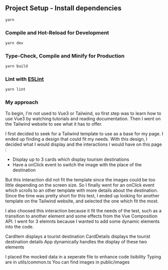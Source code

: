 ## Project Setup - Install dependencies

```sh
yarn
```

### Compile and Hot-Reload for Development

```sh
yarn dev
```

### Type-Check, Compile and Minify for Production

```sh
yarn build
```

### Lint with [ESLint](https://eslint.org/)

```sh
yarn lint
```

### My approach

To begin, I'm not used to Vue3 or Tailwind, so first step was to learn how to use Vue3 by watching tutorials and reading documentation. Then I went on the Tailwind website to see what it has to offer.

I first decided to seek for a Tailwind template to use as a base for my page. I ended up finding a design that could fit my needs. With this design, I decided what I would display and the interactions I would have on this page :

- Display up to 3 cards which display tourism destinations
- Have a onClick event to switch the image with the place of the destination

But this interaction did not fit the template since the images could be too little depending on the screen size. So I finally went for an onClick event which scrolls to an other template with more details about the destination. Since the time was pretty short for this test, I ended up looking for another template on the Tailwind website, and selected the one which fit the most.

I also choosed this interaction because it fit the needs of the test, such as a transition to another element and some effects from the Vue Composition API. I went for 3 elemnts because I wanted to add some dynamic elements into the code.

CardItem displays a tourist destination
CardDetails displays the tourist destination details
App dynamically handles the display of these two elements

I placed the mocked data in a seperate file to enhance code lisibility
Typing are in utils/common.ts
You can find images in public/images
